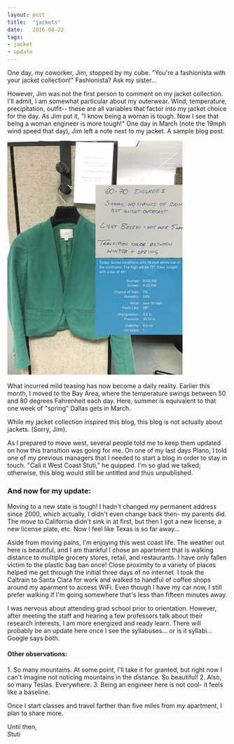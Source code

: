 ```yaml
---
layout: post
title:  "jackets"
date:   2016-08-22
tags: 
- jacket
- update
---
```

One day, my coworker, Jim, stopped by my cube. "You're a fashionista with your jacket collection!" Fashionista? Ask my sister...

However, Jim was not the first person to comment on my jacket collection. I'll admit, I am somewhat particular about my outerwear. Wind, temperature, precipitation, outfit-- these are all variables that factor into my jacket choice for the day. As Jim  put it, "I know being a woman is tough. Now I see that being a woman engineer is more tough!" One day in March (note the 19mph wind speed that day), Jim left a note next to my jacket. A sample blog post. 

<img src="/assets/imgs/first_jacket.jpg" alt="jacket" style="width: 400px;"/>

What incurred mild teasing has now become a daily reality. Earlier this month, I moved to the Bay Area, where the temperature swings between 50 and 80 degrees Fahrenheit each day. Here, summer is equivalent to that one week of "spring" Dallas gets in March.

While my jacket collection inspired this blog, this blog is not actually about jackets. (Sorry, Jim). 

As I prepared to move west, several people told me to keep them updated on how this transition was going for me. On one of my last days Plano, I told one of my previous managers that I needed to start a blog in order to stay in touch. "Call it West Coast Stuti," he quipped. I'm so glad we talked; otherwise, this blog would still be untitled and thus unpublished.

<h3> And now for my update:</h3>  
Moving to a new state is tough! I hadn't changed my permanent address since 2000, which actually, I didn't even change back then- my parents did. The move to California didn't sink in at first, but then I got a new license, a new license plate, etc. Now I feel like Texas is so far away...

Aside from moving pains, I'm enjoying this west coast life. The weather out here is beautiful, and I am thankful I chose an apartment that is walking distance to multiple grocery stores, retail, and restaurants. I have only fallen victim to the plastic bag ban once! Close proximity to a variety of places helped me get through the initial three days of no internet. I took the Caltrain to Santa Clara for work and walked to handful of coffee shops around my aparment to access WiFi. Even though I have my car now, I still prefer walking if I'm going somewhere that's less than fifteen minutes away.

I was nervous about attending grad school prior to orientation. However, after meeting the staff and hearing a few professors talk about their research interests, I am more energized and ready learn. There will probably be an update here once I see the syllabuses... or is it syllabi... Google says both.

<h4> Other observations:  </h4>
1. So many mountains. At some point, I'll take it for granted, but right now I can't imagine not noticing mountains in the distance. So beautiful!  
2. Also, so many Teslas. Everywhere.  
3. Being an engineer here is not cool- it feels like a baseline.  

Once I start classes and travel farther than five miles from my apartment, I plan to share more.

Until then,  
Stuti


